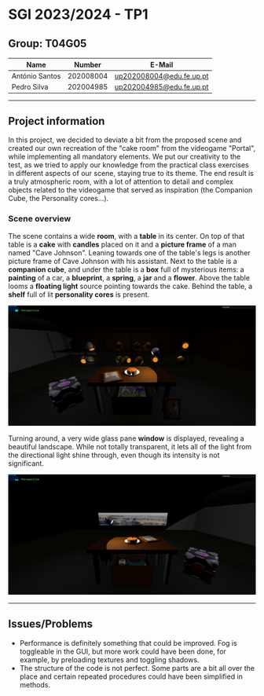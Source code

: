 # SGI 2023/2024 - TP1

## Group: T04G05

| Name           | Number    | E-Mail                   |
| -------------- | --------- | ------------------------ |
| António Santos | 202008004 | up202008004@edu.fe.up.pt |
| Pedro Silva    | 202004985 | up202004985@edu.fe.up.pt |

---

## Project information

In this project, we decided to deviate a bit from the proposed scene and created our own recreation of the "cake room" from the videogame "Portal", while implementing all mandatory elements. We put our creativity to the test, as we tried to apply our knowledge from the practical class exercises in different aspects of our scene, staying true to its theme. The end result is a truly atmospheric room, with a lot of attention to detail and complex objects related to the videogame that served as inspiration (the Companion Cube, the Personality cores...).

### Scene overview

The scene contains a wide **room**, with a **table** in its center. On top of that table is a **cake** with **candles** placed on it and a **picture frame** of a man named "Cave Johnson". Leaning towards one of the table's legs is another picture frame of Cave Johnson with his assistant. Next to the table is a **companion cube**, and under the table is a **box** full of mysterious items: a **painting** of a car, a **blueprint**, a **spring**, a **jar** and a **flower**. Above the table looms a **floating light** source pointing towards the cake. Behind the table, a **shelf** full of lit **personality cores** is present.

![Front view of the scene](screenshots/scene_front.png)

Turning around, a very wide glass pane **window** is displayed, revealing a beautiful landscape. While not totally transparent, it lets all of the light from the directional light shine through, even though its intensity is not significant.

![Back view of the scene](screenshots/scene_back.png)

---

## Issues/Problems

-   Performance is definitely something that could be improved. Fog is toggleable in the GUI, but more work could have been done, for example, by preloading textures and toggling shadows.
-   The structure of the code is not perfect. Some parts are a bit all over the place and certain repeated procedures could have been simplified in methods.

